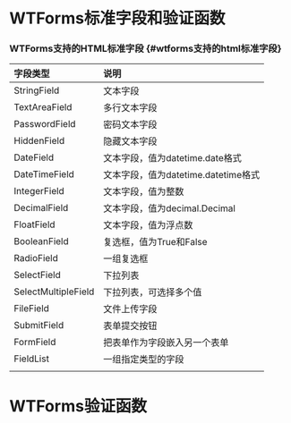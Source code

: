 # WTForms标准字段和验证函数

### WTForms支持的HTML标准字段 {#wtforms支持的html标准字段}

| 字段类型 | 说明 |
| :--- | :--- |
| StringField | 文本字段 |
| TextAreaField | 多行文本字段 |
| PasswordField | 密码文本字段 |
| HiddenField | 隐藏文本字段 |
| DateField | 文本字段，值为datetime.date格式 |
| DateTimeField | 文本字段，值为datetime.datetime格式 |
| IntegerField | 文本字段，值为整数 |
| DecimalField | 文本字段，值为decimal.Decimal |
| FloatField | 文本字段，值为浮点数 |
| BooleanField | 复选框，值为True和False |
| RadioField | 一组复选框 |
| SelectField | 下拉列表 |
| SelectMultipleField | 下拉列表，可选择多个值 |
| FileField | 文件上传字段 |
| SubmitField | 表单提交按钮 |
| FormField | 把表单作为字段嵌入另一个表单 |
| FieldList | 一组指定类型的字段 |
|  |  |

# WTForms验证函数





